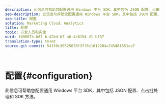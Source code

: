 ```yaml
---
description: 此信息可帮助您配置通用 Windows 平台 SDK，其中包括 JSON 配置、点击批处理和 SDK 方法。
seo-description: 此信息可帮助您配置通用 Windows 平台 SDK，其中包括 JSON 配置、点击批处理和 SDK 方法。
seo-title: 配置
solution: Marketing Cloud，Analytics
title: 配置
topic: 开发人员和实施
uuid: f49667b-b87 b-42bd-b7 a6-4c6154 d1 b137
translation-type: tm+mt
source-git-commit: 54150c39325070f37f8e1612204a745d81551ea7

---
```



# 配置{#configuration}

此信息可帮助您配置通用 Windows 平台 SDK，其中包括 JSON 配置、点击批处理和 SDK 方法。

